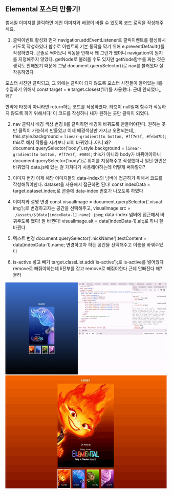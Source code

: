 ## Elemental 포스터 만들기!

썸네일 이미지를 클릭하면 메인 이미지와 배경이 바뀔 수 있도록 코드 로직을 작성해주세요.

1. 클릭이벤트 활성화
먼저 navigation.addEventListener로 클릭이벤트를 활성화시키도록 작성하였다
함수로 이벤트의 기본 동작을 막기 위해 e.preventDefault()를 작성하였다.
콘솔로 찍어보니 작동을 안해서 왜 그런가 했더니 navigation이 뭔지를 지정해주지 않았다. getNode로 불러올 수도 있지만 getNode함수를 짜는 것은 생각도 안해봤기 때문에 그냥 document.querySelector()로 nav를 불러왔다
잘 작동하였다

포스터 사진만 클릭되고, 그 외에는 클릭이 되지 않도록 포스터 사진들이 들어있는 li를 수집하기 위해서 const target = e.target.closest('li')를 사용했다. 근데 안되었다,, 왜?

만약에 타겟이 아니라면 return하는 코드를 작성하였다. 타겟이 null일때 함수가 작동하지 않도록 하기 위해서다!
이 코드를 작성하니 내가 원하는 곳만 클릭이 되었다.

2. nav 클릭시 배경 색상 변경
li를 클릭하면 배경이 바뀌도록 만들어야한다. 원하는 곳만 클릭이 가능하게 만들었고 이제 배경색상만 가지고 오면되는데,,
this.style.background = `linear-gradient(to bottom, #ff7e5f, #feb47b)`; this로 해서 작동을 시켜보니 ul이 바뀌었다..아니 왜?
document.querySelector('body').style.background = `linear-gradient(to bottom, #ff7e5f, #000)`; this가 아니라 body가 바뀌어야하니 document.querySelector('body')로 위치를 지정해주고 작성했더니 일단 한번은 바뀌었다
data.js에 있는 걸 가져다가 사용해야하는데 어떻게 써야할까?


3. 이미지 변경
이제 해당 이미지들의 data-index의 넘버에 접근하기 위해서 코드를 작성해줘야한다. dataset을 사용해서 접근하면 된다!
const indexData = target.dataset.index;로 콘솔에 data-index 번호가 나오도록 하였다

4. 이미지와 설명 변경
const visualImage = document.querySelector('.visual img');로 변경하고자는 공간을 선택해주고, visualImage.src = `./assets/${data[indexData-1].name}.jpeg`; data-index 넘버에 접근해서 바꿔주도록 했다! 잘 바뀐다!
visualImage.alt = data[indexData-1].alt;로 하니 잘 바뀐다

5. 텍스트 변경
document.querySelector('.nickName').textContent = data[indexData-1].name; 변경하고자 하는 공간을 선택해주고 이름을 바꿔주었다

6. is-active 넣고 빼기
target.classList.add('is-active');로 is-active를 넣어줬다
remove로 빼줘야하는데 li전부를 잡고 remove로 빼줘야한다
근데 안빠진다 왜? 몰라

<img src="./client/mission-02.png">
<img src="./client/elemental.gif">